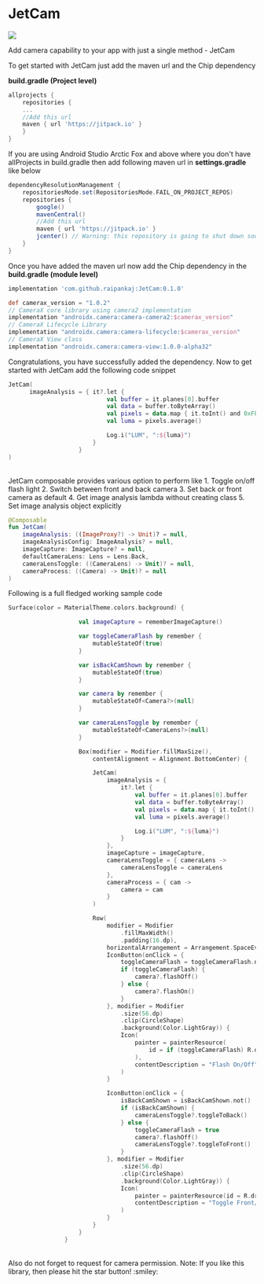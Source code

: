 # JetCam
[![](https://jitpack.io/v/raipankaj/JetCam.svg)](https://jitpack.io/#raipankaj/JetCam)


Add camera capability to your app with just a single method - JetCam

To get started with JetCam just add the maven url and the Chip dependency

<b>build.gradle (Project level)</b>
```groovy
allprojects {
    repositories {
    ...
    //Add this url
    maven { url 'https://jitpack.io' }
    }
}
```
If you are using Android Studio Arctic Fox and above where you don't have allProjects in build.gradle then add following maven url in <b>settings.gradle</b> like below
```groovy
dependencyResolutionManagement {
    repositoriesMode.set(RepositoriesMode.FAIL_ON_PROJECT_REPOS)
    repositories {
        google()
        mavenCentral()
        //Add this url
        maven { url 'https://jitpack.io' }
        jcenter() // Warning: this repository is going to shut down soon
    }
}
```

Once you have added the maven url now add the Chip dependency in the <b>build.gradle (module level)</b>
```groovy
implementation 'com.github.raipankaj:JetCam:0.1.0'

def camerax_version = "1.0.2"
// CameraX core library using camera2 implementation
implementation "androidx.camera:camera-camera2:$camerax_version"
// CameraX Lifecycle Library
implementation "androidx.camera:camera-lifecycle:$camerax_version"
// CameraX View class
implementation "androidx.camera:camera-view:1.0.0-alpha32"
```

Congratulations, you have successfully added the dependency. 
Now to get started with JetCam add the following code snippet
```kotlin
JetCam(
      imageAnalysis = { it?.let {
                            val buffer = it.planes[0].buffer
                            val data = buffer.toByteArray()
                            val pixels = data.map { it.toInt() and 0xFF }
                            val luma = pixels.average()

                            Log.i("LUM", ":${luma}")
                        }
                    }
)
```

<br>
JetCam composable provides various option to perform like 
1. Toggle on/off flash light 
2. Switch between front and back camera 
3. Set back or front camera as default
4. Get image analysis lambda without creating class
5. Set image analysis object explicitly

```kotlin
@Composable
fun JetCam(
    imageAnalysis: ((ImageProxy?) -> Unit)? = null,
    imageAnalysisConfig: ImageAnalysis? = null,
    imageCapture: ImageCapture? = null,
    defaultCameraLens: Lens = Lens.Back,
    cameraLensToggle: ((CameraLens) -> Unit)? = null,
    cameraProcess: ((Camera) -> Unit)? = null
)
```

Following is a full fledged working sample code
```kotlin
Surface(color = MaterialTheme.colors.background) {

                    val imageCapture = rememberImageCapture()

                    var toggleCameraFlash by remember {
                        mutableStateOf(true)
                    }

                    var isBackCamShown by remember {
                        mutableStateOf(true)
                    }

                    var camera by remember {
                        mutableStateOf<Camera?>(null)
                    }

                    var cameraLensToggle by remember {
                        mutableStateOf<CameraLens?>(null)
                    }

                    Box(modifier = Modifier.fillMaxSize(),
                        contentAlignment = Alignment.BottomCenter) {

                        JetCam(
                            imageAnalysis = {
                                it?.let {
                                    val buffer = it.planes[0].buffer
                                    val data = buffer.toByteArray()
                                    val pixels = data.map { it.toInt() and 0xFF }
                                    val luma = pixels.average()

                                    Log.i("LUM", ":${luma}")
                                }
                            },
                            imageCapture = imageCapture,
                            cameraLensToggle = { cameraLens ->
                                cameraLensToggle = cameraLens
                            },
                            cameraProcess = { cam ->
                                camera = cam
                            }
                        )

                        Row(
                            modifier = Modifier
                                .fillMaxWidth()
                                .padding(16.dp),
                            horizontalArrangement = Arrangement.SpaceEvenly) {
                            IconButton(onClick = {
                                toggleCameraFlash = toggleCameraFlash.not()
                                if (toggleCameraFlash) {
                                    camera?.flashOff()
                                } else {
                                    camera?.flashOn()
                                }
                            }, modifier = Modifier
                                .size(56.dp)
                                .clip(CircleShape)
                                .background(Color.LightGray)) {
                                Icon(
                                    painter = painterResource(
                                        id = if (toggleCameraFlash) R.drawable.ic_flash_off else R.drawable.ic_flash_on
                                    ),
                                    contentDescription = "Flash On/Off"
                                )
                            }

                            IconButton(onClick = {
                                isBackCamShown = isBackCamShown.not()
                                if (isBackCamShown) {
                                    cameraLensToggle?.toggleToBack()
                                } else {
                                    toggleCameraFlash = true
                                    camera?.flashOff()
                                    cameraLensToggle?.toggleToFront()
                                }
                            }, modifier = Modifier
                                .size(56.dp)
                                .clip(CircleShape)
                                .background(Color.LightGray)) {
                                Icon(
                                    painter = painterResource(id = R.drawable.ic_toggle),
                                    contentDescription = "Toggle Front/Back Cam"
                                )
                            }
                        }
                    }
                }
```
<br>
Also do not forget to request for camera permission.
Note: If you like this library, then please hit the star button! :smiley:
